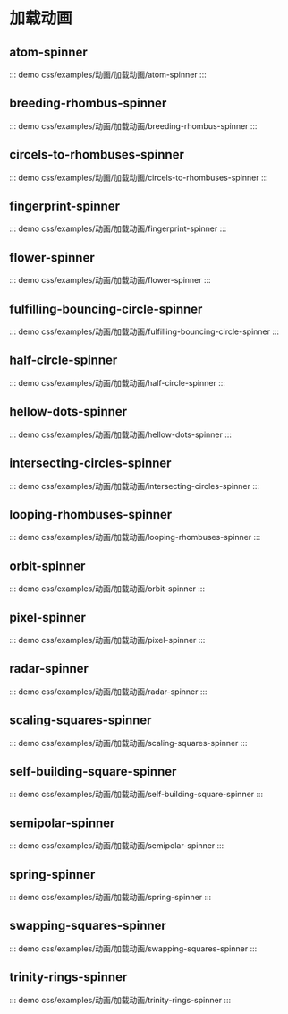 # 加载动画

## atom-spinner

::: demo
css/examples/动画/加载动画/atom-spinner
:::

## breeding-rhombus-spinner
::: demo
css/examples/动画/加载动画/breeding-rhombus-spinner
:::

## circels-to-rhombuses-spinner
::: demo
css/examples/动画/加载动画/circels-to-rhombuses-spinner
:::

## fingerprint-spinner
::: demo
css/examples/动画/加载动画/fingerprint-spinner
:::

## flower-spinner
::: demo
css/examples/动画/加载动画/flower-spinner
:::

## fulfilling-bouncing-circle-spinner
::: demo
css/examples/动画/加载动画/fulfilling-bouncing-circle-spinner
:::

## half-circle-spinner
::: demo
css/examples/动画/加载动画/half-circle-spinner
:::

## hellow-dots-spinner
::: demo
css/examples/动画/加载动画/hellow-dots-spinner
:::

## intersecting-circles-spinner
::: demo
css/examples/动画/加载动画/intersecting-circles-spinner
:::

## looping-rhombuses-spinner
::: demo
css/examples/动画/加载动画/looping-rhombuses-spinner
:::

## orbit-spinner
::: demo
css/examples/动画/加载动画/orbit-spinner
:::

## pixel-spinner
::: demo
css/examples/动画/加载动画/pixel-spinner
:::

## radar-spinner
::: demo
css/examples/动画/加载动画/radar-spinner
:::

## scaling-squares-spinner
::: demo
css/examples/动画/加载动画/scaling-squares-spinner
:::

## self-building-square-spinner
::: demo
css/examples/动画/加载动画/self-building-square-spinner
:::

## semipolar-spinner
::: demo
css/examples/动画/加载动画/semipolar-spinner
:::

## spring-spinner
::: demo
css/examples/动画/加载动画/spring-spinner
:::

## swapping-squares-spinner
::: demo
css/examples/动画/加载动画/swapping-squares-spinner
:::

## trinity-rings-spinner
::: demo
css/examples/动画/加载动画/trinity-rings-spinner
:::
